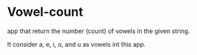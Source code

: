 # Vowel-count
app that return the number (count) of vowels in the given string. 

It consider a, e, i, o, and u as vowels int this app.
